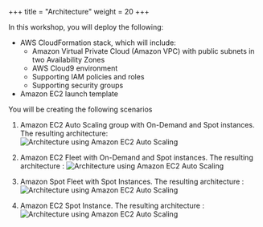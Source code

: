 +++
title = "Architecture"
weight = 20
+++

In this workshop, you will deploy the following:

* AWS CloudFormation stack, which will include:
	* Amazon Virtual Private Cloud (Amazon VPC) with public subnets in two Availability Zones
	* AWS Cloud9 environment
	* Supporting IAM policies and roles
	* Supporting security groups
* Amazon EC2 launch template

You will be creating the following scenarios

1. Amazon EC2 Auto Scaling group with On-Demand and Spot instances. The resulting architecture: ![Architecture using Amazon EC2 Auto Scaling](/images/launching_ec2_spot_instances/architecture_asg.jpg)

1. Amazon EC2 Fleet with On-Demand and Spot instances. The resulting architecture : ![Architecture using Amazon EC2 Auto Scaling](/images/launching_ec2_spot_instances/architecture_ec2_fleet.jpg)

1. Amazon Spot Fleet with Spot Instances. The resulting architecture : ![Architecture using Amazon EC2 Auto Scaling](/images/launching_ec2_spot_instances/architecture_spot_fleet.jpg)

1.  Amazon EC2 Spot Instance. The resulting architecture : ![Architecture using Amazon EC2 Auto Scaling](/images/launching_ec2_spot_instances/architecture_spot_instance.jpg)


